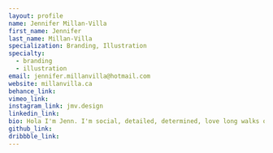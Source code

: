 ```yaml
---
layout: profile
name: Jennifer Millan-Villa
first_name: Jennifer
last_name: Millan-Villa
specialization: Branding, Illustration
specialty:
  - branding
  - illustration
email: jennifer.millanvilla@hotmail.com
website: millanvilla.ca
behance_link:
vimeo_link:
instagram_link: jmv.design
linkedin_link:
bio: Hola I'm Jenn. I'm social, detailed, determined, love long walks on the bea.. oh wrong website. Either way, I'm here for you.. as a designer
github_link:
dribbble_link:
---
```

